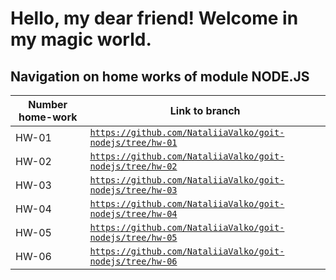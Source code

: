 # Hello, my dear friend! Welcome in my magic world.

## Navigation on home works of module NODE.JS</h2>

| Number home-work | Link to branch                                                                                                       |
| ---------------- | -------------------------------------------------------------------------------------------------------------------- |
| HW-01            | [`https://github.com/NataliiaValko/goit-nodejs/tree/hw-01`](https://github.com/NataliiaValko/goit-nodejs/tree/hw-01) |
| HW-02            | [`https://github.com/NataliiaValko/goit-nodejs/tree/hw-02`](https://github.com/NataliiaValko/goit-nodejs/tree/hw-02) |
| HW-03            | [`https://github.com/NataliiaValko/goit-nodejs/tree/hw-03`](https://github.com/NataliiaValko/goit-nodejs/tree/hw-03) |
| HW-04            | [`https://github.com/NataliiaValko/goit-nodejs/tree/hw-04`](https://github.com/NataliiaValko/goit-nodejs/tree/hw-04) |
| HW-05            | [`https://github.com/NataliiaValko/goit-nodejs/tree/hw-05`](https://github.com/NataliiaValko/goit-nodejs/tree/hw-05) |
| HW-06            | [`https://github.com/NataliiaValko/goit-nodejs/tree/hw-06`](https://github.com/NataliiaValko/goit-nodejs/tree/hw-06) |

